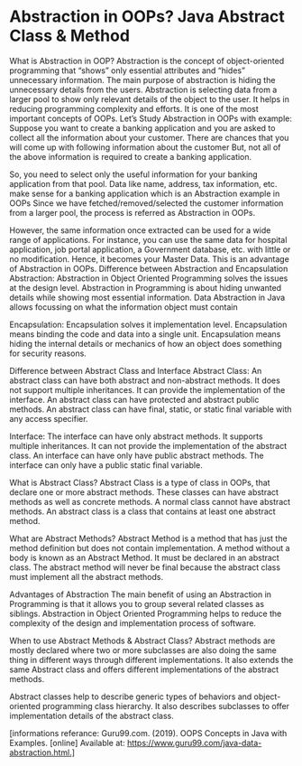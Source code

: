 # Abstraction in OOPs? Java Abstract Class & Method

What is Abstraction in OOP?
Abstraction is the concept of object-oriented programming that “shows” only essential attributes and “hides” unnecessary information. The main purpose of abstraction is hiding the unnecessary details from the users. Abstraction is selecting data from a larger pool to show only relevant details of the object to the user. It helps in reducing programming complexity and efforts. It is one of the most important concepts of OOPs.
Let’s Study Abstraction in OOPs with example:
Suppose you want to create a banking application and you are asked to collect all the information about your customer. There are chances that you will come up with following information about the customer
But, not all of the above information is required to create a banking application.

So, you need to select only the useful information for your banking application from that pool. Data like name, address, tax information, etc. make sense for a banking application which is an Abstraction example in OOPs
Since we have fetched/removed/selected the customer information from a larger pool, the process is referred as Abstraction in OOPs.

However, the same information once extracted can be used for a wide range of applications. For instance, you can use the same data for hospital application, job portal application, a Government database, etc. with little or no modification. Hence, it becomes your Master Data. This is an advantage of Abstraction in OOPs.
Difference between Abstraction and Encapsulation
Abstraction:
Abstraction in Object Oriented Programming solves the issues at the design level.
Abstraction in Programming is about hiding unwanted details while showing most essential information.
Data Abstraction in Java allows focussing on what the information object must contain

Encapsulation:
Encapsulation solves it implementation level.
Encapsulation means binding the code and data into a single unit.
Encapsulation means hiding the internal details or mechanics of how an object does something for security reasons.

Difference between Abstract Class and Interface
Abstract Class:
An abstract class can have both abstract and non-abstract methods.
It does not support multiple inheritances.
It can provide the implementation of the interface.
An abstract class can have protected and abstract public methods.
An abstract class can have final, static, or static final variable with any access specifier.

Interface:
The interface can have only abstract methods.
It supports multiple inheritances.
It can not provide the implementation of the abstract class.
An interface can have only have public abstract methods.
The interface can only have a public static final variable.

What is Abstract Class?
Abstract Class is a type of class in OOPs, that declare one or more abstract methods. These classes can have abstract methods as well as concrete methods. A normal class cannot have abstract methods. An abstract class is a class that contains at least one abstract method.

What are Abstract Methods?
Abstract Method is a method that has just the method definition but does not contain implementation. A method without a body is known as an Abstract Method. It must be declared in an abstract class. The abstract method will never be final because the abstract class must implement all the abstract methods.

Advantages of Abstraction
The main benefit of using an Abstraction in Programming is that it allows you to group several related classes as siblings.
Abstraction in Object Oriented Programming helps to reduce the complexity of the design and implementation process of software.

When to use Abstract Methods & Abstract Class?
Abstract methods are mostly declared where two or more subclasses are also doing the same thing in different ways through different implementations. It also extends the same Abstract class and offers different implementations of the abstract methods.

Abstract classes help to describe generic types of behaviors and object-oriented programming class hierarchy. It also describes subclasses to offer implementation details of the abstract class.

[informations referance: Guru99.com. (2019). OOPS Concepts in Java with Examples. [online] Available at: https://www.guru99.com/java-data-abstraction.html.]